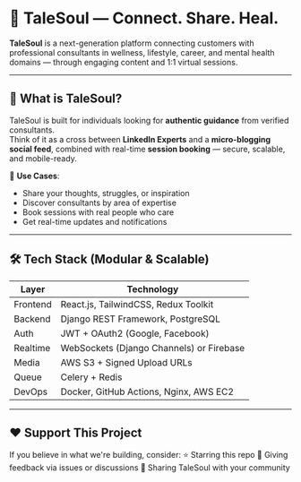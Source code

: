 # 🌟 TaleSoul — Connect. Share. Heal.

**TaleSoul** is a next-generation platform connecting customers with professional consultants in wellness, lifestyle, career, and mental health domains — through engaging content and 1:1 virtual sessions.

---

## 🚀 What is TaleSoul?

TaleSoul is built for individuals looking for **authentic guidance** from verified consultants.  
Think of it as a cross between **LinkedIn Experts** and a **micro-blogging social feed**, combined with real-time **session booking** — secure, scalable, and mobile-ready.

🎯 **Use Cases**:
- Share your thoughts, struggles, or inspiration
- Discover consultants by area of expertise
- Book sessions with real people who care
- Get real-time updates and notifications

---

## 🛠️ Tech Stack (Modular & Scalable)

| Layer         | Technology                             |
|--------------|-----------------------------------------|
| Frontend      | React.js, TailwindCSS, Redux Toolkit    |
| Backend       | Django REST Framework, PostgreSQL       |
| Auth          | JWT + OAuth2 (Google, Facebook)         |
| Realtime      | WebSockets (Django Channels) or Firebase |
| Media         | AWS S3 + Signed Upload URLs             |
| Queue         | Celery + Redis                          |
| DevOps        | Docker, GitHub Actions, Nginx, AWS EC2  |

---

## ❤️ Support This Project

If you believe in what we're building, consider:
⭐ Starring this repo
🧠 Giving feedback via issues or discussions
💬 Sharing TaleSoul with your community

